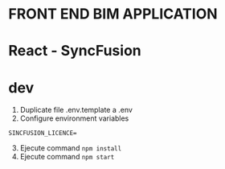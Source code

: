 # FRONT END BIM APPLICATION
# React - SyncFusion 

# dev
1. Duplicate file .env.template a .env
2. Configure environment variables
```
SINCFUSION_LICENCE=

```
3. Ejecute command ```npm install```
4. Ejecute command ```npm start```

